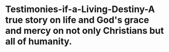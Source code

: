 # Testimonies-if-a-Living-Destiny-A true story on life and God's grace and mercy on not only Christians but all of humanity. 
